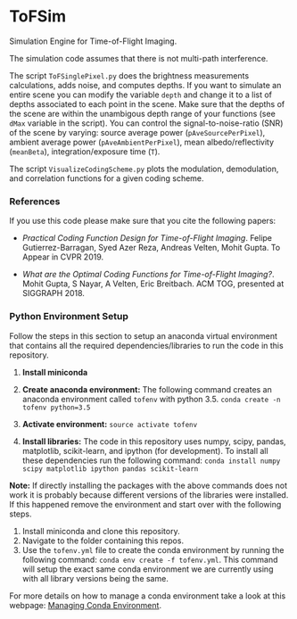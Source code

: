 # ToFSim

Simulation Engine for Time-of-Flight Imaging. 

The simulation code assumes that there is not multi-path interference. 

The script `ToFSinglePixel.py` does the brightness measurements calculations, adds noise, and computes depths. If you want to simulate an entire scene you can modify the variable `depth` and change it to a list of depths associated to each point in the scene. Make sure that the depths of the scene are within the unambigous depth range of your functions (see `dMax` variable in the script). You can control the signal-to-noise-ratio (SNR) of the scene by varying: source average power (`pAveSourcePerPixel`), ambient average power (`pAveAmbientPerPixel`), mean albedo/reflectivity (`meanBeta`), integration/exposure time (`T`). 

The script `VisualizeCodingScheme.py` plots the modulation, demodulation, and correlation functions for a given coding scheme.  

### References

If you use this code please make sure that you cite the following papers:

* *Practical Coding Function Design for Time-of-Flight Imaging*. Felipe Gutierrez-Barragan, Syed Azer Reza, Andreas Velten, Mohit Gupta. To Appear in CVPR 2019.

* *What are the Optimal Coding Functions for Time-of-Flight Imaging?*. Mohit Gupta, S Nayar, A Velten, Eric Breitbach. ACM TOG, presented at SIGGRAPH 2018.

### Python Environment Setup

Follow the steps in this section to setup an anaconda virtual environment that contains all the required dependencies/libraries to run the code in this repository.

1. **Install miniconda**
2. **Create anaconda environment:** The following command creates an anaconda environment called `tofenv` with python 3.5.
```conda create -n tofenv python=3.5 ```

3. **Activate environment:** 
```source activate tofenv```

4. **Install libraries:** The code in this repository uses numpy, scipy, pandas, matplotlib, scikit-learn, and ipython (for development). To install all these dependencies run the following command:
```conda install numpy scipy matplotlib ipython pandas scikit-learn```

**Note:** If directly installing the packages with the above commands does not work it is probably because different versions of the libraries were installed. If this happened remove the environment and start over with the following steps.

1. Install miniconda and clone this repository.
2. Navigate to the folder containing this repos.
3. Use the `tofenv.yml` file to create the conda environment by running the following command: 
```conda env create -f tofenv.yml```. 
This command will setup the exact same conda environment we are currently using with all library versions being the same.

For more details on how to manage a conda environment take a look at this webpage: [Managing Conda Environment](https://conda.io/projects/conda/en/latest/user-guide/tasks/manage-environments.html#sharing-an-environment).


